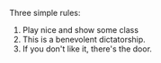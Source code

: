 Three simple rules:

1. Play nice and show some class
2. This is a benevolent dictatorship.
3. If you don't like it, there's the door.